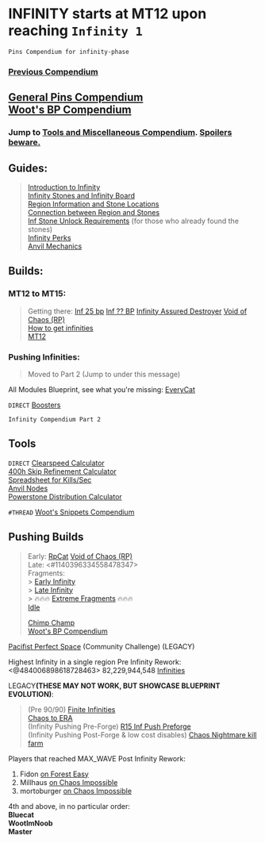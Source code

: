 # **INFINITY** starts at MT12 upon reaching `Infinity 1`
```
Pins Compendium for infinity-phase
```
### [Previous Compendium](https://discord.com/channels/488444879836413975/699544001149141053/893485422284517448)

## [General Pins Compendium](https://discord.com/channels/488444879836413975/926940645027905576)<br>[Woot's BP Compendium](https://discord.com/channels/488444879836413975/1094013225915396127)

### Jump to <u>Tools and Miscellaneous Compendium</u>. [Spoilers beware.](https://discord.com/channels/488444879836413975/758038117864177776/893490377489780806)

## Guides:
> [Introduction to Infinity](https://discord.com/channels/488444879836413975/758038117864177776/972158963405705236)<br>
> [Infinity Stones and Infinity Board](https://discord.com/channels/488444879836413975/758038117864177776/797317129769975878)<br>
> [Region Information and Stone Locations](https://discord.com/channels/488444879836413975/758038117864177776/850464267668947014)<br>
> [Connection between Region and Stones](https://discord.com/channels/488444879836413975/758038117864177776/1003554655730671638)<br>
> [Inf Stone Unlock Requirements](https://discord.com/channels/488444879836413975/758038117864177776/846869462128263178) (for those who already found the stones)<br>
> [Infinity Perks](https://discord.com/channels/488444879836413975/758038117864177776/856598485049540618)<br>
> [Anvil Mechanics](https://discord.com/channels/488444879836413975/758038117864177776/971952836747337798)

## Builds:

### MT12 to MT15: 
> Getting there: [Inf 25 bp](https://discord.com/channels/488444879836413975/1094031275406409758) [Inf ?? BP](https://discord.com/channels/488444879836413975/1154610302659350658) [Infinity Assured Destroyer](https://discord.com/channels/488444879836413975/1242694252002148392) [Void of Chaos (RP)](https://discord.com/channels/488444879836413975/1241012518655234140)<br>
> [How to get infinities](https://discord.com/channels/488444879836413975/758038117864177776/981000351467573298)<br>
> [MT12](https://discord.com/channels/488444879836413975/1094003871434670191)

### Pushing Infinities:
> Moved to Part 2 (Jump to under this message)

All Modules Blueprint, see what you're missing: [EveryCat](https://discord.com/channels/488444879836413975/1094002009314709514)

`DIRECT` 
[Boosters](https://www.desmos.com/calculator/fnhqj8wges)

```
Infinity Compendium Part 2
```

## Tools
`DIRECT` [Clearspeed Calculator](https://github.com/cratorrex/tpt2eracalc)<br>
[400h Skip Refinement Calculator](https://discord.com/channels/488444879836413975/758038117864177776/874983402481262604)<br>
[Spreadsheet for Kills/Sec](https://discord.com/channels/488444879836413975/758038117864177776/887729446117834815)<br>
[Anvil Nodes](https://discord.com/channels/488444879836413975/967563045964500992/1179025327956181052)<br>
[Powerstone Distribution Calculator](https://discord.com/channels/488444879836413975/967563045964500992/1196371926646530168)

`#THREAD` [Woot's Snippets Compendium](https://discord.com/channels/488444879836413975/1051776082665275412)
## Pushing Builds
> Early: [RpCat](https://discord.com/channels/488444879836413975/1094005500091318395) [Void of Chaos (RP)](https://discord.com/channels/488444879836413975/1241012518655234140)<br>
> Late: <#1140396334558478347>  
> Fragments:<br>
> \> [Early Infinity](https://discord.com/channels/488444879836413975/1196292835926872107)<br>
> \> [Late Infinity](https://discord.com/channels/488444879836413975/1144705871486648460)<br>
> \> 🔥🔥🔥 [Extreme Fragments](https://discord.com/channels/488444879836413975/1227586381929386036) 🔥🔥🔥<br>
> [Idle](https://discord.com/channels/488444879836413975/1094013225915396127/1200362469873434644)
> 
> [Chimp Champ](https://discord.com/channels/488444879836413975/1239206059508236409)<br>
> [Woot's BP Compendium](https://discord.com/channels/488444879836413975/1094013225915396127)

[Pacifist Perfect Space](https://discord.com/channels/488444879836413975/758038117864177776/799316155155349564) (Community Challenge) (LEGACY)

Highest Infinity in a single region Pre Infinity Rework: <@484006898618728463> 82,229,944,548 [Infinities](https://discord.com/channels/488444879836413975/758038117864177776/926414662122209300)

LEGACY<b>(THESE MAY NOT WORK, BUT SHOWCASE BLUEPRINT EVOLUTION)</b>:
> (Pre 90/90) [Finite Infinities](https://discord.com/channels/488444879836413975/758038117864177776/941651484964167690)<br>
> [Chaos to ERA](https://discord.com/channels/488444879836413975/850377589474066453/973376139449991238)<br>
> (Infinity Pushing Pre-Forge) [R15 Inf Push Preforge](https://discord.com/channels/488444879836413975/758038117864177776/830400682879746060)<br>
> (Infinity Pushing Post-Forge & low cost disables) [Chaos Nightmare kill farm](https://discord.com/channels/488444879836413975/850377589474066453/888517571425488966)

Players that reached MAX_WAVE Post Infinity Rework: 
1) Fidon [on Forest Easy](https://discord.com/channels/488444879836413975/758038117864177776/984342162927910922)
2) Millhaus [on Chaos Impossible](https://discord.com/channels/488444879836413975/758038117864177776/985313151945941034)
3) mortoburger [on Chaos Impossible](https://discord.com/channels/488444879836413975/758038117864177776/986067611173408778)

4th and above, in no particular order:<br>
<b>Bluecat<br>WootImNoob<br>Master</b>
